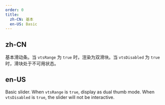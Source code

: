 ```yaml
---
order: 0
title:
  zh-CN: 基本
  en-US: Basic
---
```


## zh-CN

基本滑动条。当 `vtsRange` 为 `true` 时，渲染为双滑块。当 `vtsDisabled` 为 `true` 时，滑块处于不可用状态。

## en-US

Basic slider. When `vtsRange` is `true`, display as dual thumb mode. When `vtsDisabled` is `true`, the slider will not be interactive.



